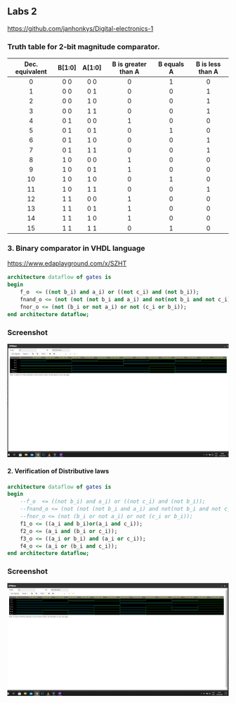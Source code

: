 ## Labs 2

https://github.com/janhonkys/Digital-electronics-1

### Truth table for 2-bit magnitude comparator.
 
| **Dec. equivalent** | **B[1:0]** | **A[1:0]** | **B is greater than A** | **B equals A** | **B is less than A** |
| :-: | :-: | :-: | :-: | :-: | :-: |
| 0 | 0 0 | 0 0 | 0 | 1 | 0 |
| 1 | 0 0 | 0 1 | 0 | 0 | 1 |
| 2 | 0 0 | 1 0 | 0 | 0 | 1 |
| 3 | 0 0 | 1 1 | 0 | 0 | 1 |
| 4 | 0 1 | 0 0 | 1 | 0 | 0 |
| 5 | 0 1 | 0 1 | 0 | 1 | 0 |
| 6 | 0 1 | 1 0 | 0 | 0 | 1 |
| 7 | 0 1 | 1 1 | 0 | 0 | 1 |
| 8 | 1 0 | 0 0 | 1 | 0 | 0 |
| 9 | 1 0 | 0 1 | 1 | 0 | 0 |
| 10 | 1 0 | 1 0 | 0 | 1 | 0 |
| 11 | 1 0 | 1 1 | 0 | 0 | 1 |
| 12 | 1 1 | 0 0 | 1 | 0 | 0 |
| 13 | 1 1 | 0 1 | 1 | 0 | 0 |
| 14 | 1 1 | 1 0 | 1 | 0 | 0 |
| 15 | 1 1 | 1 1 | 0 | 1 | 0 |

### 3. Binary comparator in VHDL language
https://www.edaplayground.com/x/SZHT

```vhdl
architecture dataflow of gates is
begin
    f_o  <= ((not b_i) and a_i) or ((not c_i) and (not b_i));
    fnand_o <= (not (not (not b_i and a_i) and not(not b_i and not c_i))); 
    fnor_o <= (not (b_i or not a_i) or not (c_i or b_i));
end architecture dataflow;

```
### Screenshot

![Screenshot](/Labs/01-gates/Images/1a.png)




#### 2. Verification of Distributive laws



```vhdl
architecture dataflow of gates is
begin
    --f_o  <= ((not b_i) and a_i) or ((not c_i) and (not b_i));
    --fnand_o <= (not (not (not b_i and a_i) and not(not b_i and not c_i)));
    --fnor_o <= (not (b_i or not a_i) or not (c_i or b_i));
    f1_o <= ((a_i and b_i)or(a_i and c_i));
    f2_o <= (a_i and (b_i or c_i));
    f3_o <= ((a_i or b_i) and (a_i or c_i));
    f4_o <= (a_i or (b_i and c_i));
end architecture dataflow;
```
### Screenshot
![Screenshot](/Labs/01-gates/Images/2a.png)
